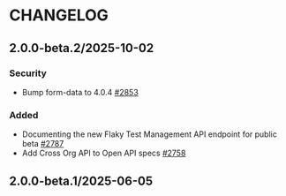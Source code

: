 # CHANGELOG

## 2.0.0-beta.2/2025-10-02

### Security
* Bump form-data to 4.0.4 [#2853](https://github.com/DataDog/datadog-api-client-typescript/pull/2853)

### Added
* Documenting the new Flaky Test Management API endpoint for public beta [#2787](https://github.com/DataDog/datadog-api-client-typescript/pull/2787)
* Add Cross Org API to Open API specs [#2758](https://github.com/DataDog/datadog-api-client-typescript/pull/2758)

## 2.0.0-beta.1/2025-06-05
